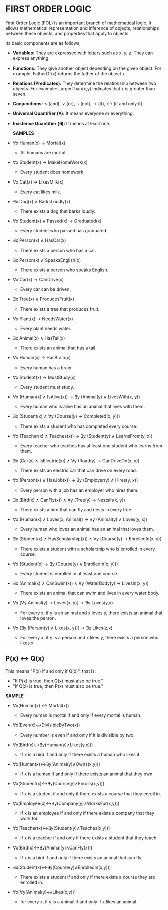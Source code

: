 # FIRST ORDER LOGIC

First Order Logic (FOL) is an important branch of mathematical logic. It allows mathematical representation and inference of objects, relationships between these objects, and properties that apply to objects.

Its basic components are as follows;

- **Variables:** They are expressed with letters such as x, y, z. They can express anything.
- **Functions:** They give another object depending on the given object. For example: FatherOf(x) returns the father of the object x.
- **Relations (Predicates):** They determine the relationship between two objects. For example: LargerThan(x,y) indicates that x is greater than seven.
- **Conjunctions:** ∧ (and), ∨ (or), ¬ (not), → (if), ↔ (if and only if).
- **Universal Quantifier (∀):** It means everyone or everything.
- **Existence Quantifier (∃):** It means at least one.

  **SAMPLES**

* ∀x Human(x) → Mortal(x)
  * All humans are mortal.

* ∀x Student(x) → MakeHomeWork(x)
  * Every student does homework.

* ∀x Cat(x) → LikesMilk(x)
  * Every cat likes milk.

* ∃x Dog(x) ∧ BarksLoudly(x)
  * There exists a dog that barks loudly.

* ∀x Student(x) ∧ Passed(x) → Graduated(x)
  * Every student who passed has graduated.

* ∃x Person(x) ∧ HasCar(x)
  * There exists a person who has a car.

* ∃x Person(x) ∧ SpeaksEnglish(x)
  * There exists a person who speaks English.

* ∀x Car(x) → CanDrive(x)
  * Every car can be driven.

* ∃x Tree(x) ∧ ProducesFruit(x)
  * There exists a tree that produces fruit.

* ∀x Plant(x) → NeedsWater(x)
  * Every plant needs water.

* ∃x Animal(x) ∧ HasTail(x)
  * There exists an animal that has a tail.

* ∀x Human(x) → HasBrain(x)
  * Every human has a brain.

* ∀x Student(x) → MustStudy(x)
  * Every student must study.

* ∀x (Human(x) ∧ IsAlive(x)) → ∃y (Animal(y) ∧ LivesWith(x, y))
  * Every human who is alive has an animal that lives with them.

* ∃x (Student(x) ∧ ∀y (Course(y) → Completed(x, y)))
  * There exists a student who has completed every course.

* ∀x (Teacher(x) ∧ Teaches(x)) → ∃y (Student(y) ∧ LearnsFrom(y, x))
  * Every teacher who teaches has at least one student who learns from them.

* ∃x (Car(x) ∧ IsElectric(x)) ∧ ∀y (Road(y) → CanDriveOn(x, y))
  * There exists an electric car that can drive on every road.

* ∀x (Person(x) ∧ HasJob(x)) → ∃y (Employer(y) ∧ Hires(y, x))
  * Every person with a job has an employer who hires them.

* ∃x (Bird(x) ∧ CanFly(x)) ∧ ∀y (Tree(y) → NestsIn(x, y))
  * There exists a bird that can fly and nests in every tree.

* ∀x (Human(x) ∧ Loves(x, Animal)) → ∃y (Animal(y) ∧ Loves(y, x))
  * Every human who loves an animal has an animal that loves them.

* ∃x (Student(x) ∧ HasScholarship(x)) ∧ ∀y (Course(y) → EnrolledIn(x, y))
  * There exists a student with a scholarship who is enrolled in every course.

* ∀x (Student(x) → ∃y (Course(y) ∧ EnrolledIn(x, y)))
  * Every student is enrolled in at least one course.

* ∃x (Animal(x) ∧ CanSwim(x)) ∧ ∀y (WaterBody(y) → LivesIn(x, y))
  * There exists an animal that can swim and lives in every water body.
 
*  ∀x [∀y Animal(y) → Loves(x, y)] → ∃y Loves(y,x)
    * For every x, if y is an animal and x loves y, there exists an animal that loves the person.
      
 * ∀x [∃y (Person(y) ∧ Likes(x, y))] → ∃z Likes(z,x)
    * For every x, if y is a person and x likes y, there exists a person who likes x

## **P(x) ↔ Q(x)**
This means "P(x) if and only if Q(x)", that is:
* "If P(x) is true, then Q(x) must also be true."
* "If Q(x) is true, then P(x) must also be true."

**SAMPLE**

* ∀x(Human(x) ↔ Mortal(x))
  * Every human is mortal if and only if every mortal is human.

* ∀x(Even(x)↔DivisibleByTwo(x))
  * Every number is even if and only if it is divisible by two.

* ∀x(Bird(x)↔∃y(Human(y)∧Likes(y,x)))
  * If x is a bird if and only if there exists a human who likes it.

* ∀x(Human(x)↔∃y(Animal(y)∧Owns(x,y)))
  * If x is a human if and only if there exists an animal that they own.

* ∀x(Student(x)↔∃y(Course(y)∧Enrolls(x,y)))
  * If x is a student if and only if there exists a course that they enroll in.

* ∀x(Employee(x)↔∃y(Company(y)∧WorksFor(x,y)))
  * If x is an employee if and only if there exists a company that they work for.

* ∀x(Teacher(x)↔∃y(Student(y)∧Teaches(x,y)))
  * If x is a teacher if and only if there exists a student that they teach.

* ∀x(Bird(x)↔∃y(Animal(y)∧CanFly(x)))
  * If x is a bird if and only if there exists an animal that can fly.

* ∃x(Student(x)↔∃y(Course(y)∧EnrolledIn(x,y)))
  * There exists a student if and only if there exists a course they are enrolled in.

* ∀x[∀y(Animal(y)↔Likes(x,y))]
  * for every x, if y is a animal if and only if x likes an animal.

  

  
